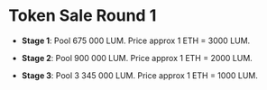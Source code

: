 # Token Sale Round 1


* **Stage 1**: Pool 675 000 LUM. Price approx 1 ETH = 3000 LUM. 

* **Stage 2**: Pool 900 000 LUM. Price approx 1 ETH = 2000 LUM.

* **Stage 3**: Pool 3 345 000 LUM. Price approx 1 ETH = 1000 LUM.